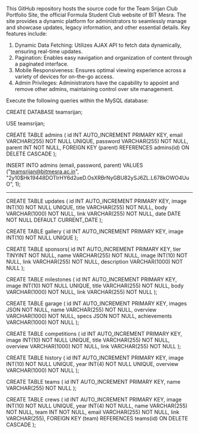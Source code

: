 This GitHub repository hosts the source code for the Team Srijan Club Portfolio Site, the official Formula Student Club website of BIT Mesra. The site provides a dynamic platform for administrators to seamlessly manage and showcase updates, legacy information, and other essential details. Key features include:

1. Dynamic Data Fetching: Utilizes AJAX API to fetch data dynamically, ensuring real-time updates.
2. Pagination: Enables easy navigation and organization of content through a paginated interface.
3. Mobile Responsiveness: Ensures optimal viewing experience across a variety of devices for on-the-go access.
4. Admin Privileges: Administrators have the capability to appoint and remove other admins, maintaining control over site management.



Execute the following queries within the MySQL database:

CREATE DATABASE teamsrijan;

USE teamsrijan;

CREATE TABLE admins (
    id INT AUTO_INCREMENT PRIMARY KEY,
    email VARCHAR(255) NOT NULL UNIQUE,
    password VARCHAR(255) NOT NULL,
    parent INT NOT NULL,
    FOREIGN KEY (parent) REFERENCES admins(id) ON DELETE CASCADE
);

INSERT INTO admins (email, password, parent) VALUES ("teamsrijan@bitmesra.ac.in", "$2y$10$Hk19448DOTlrHY6d2ueD.OsXRBrNyGBU82ySJ6ZL.L678kOWO4UuO", 1);

-----------------------

CREATE TABLE updates (
    id INT AUTO_INCREMENT PRIMARY KEY,
    image INT(10) NOT NULL UNIQUE,
    title VARCHAR(255) NOT NULL,
    body VARCHAR(1000) NOT NULL,
    link VARCHAR(255) NOT NULL,
    date DATE NOT NULL DEFAULT CURRENT_DATE
);

CREATE TABLE gallery (
    id INT AUTO_INCREMENT PRIMARY KEY,
    image INT(10) NOT NULL UNIQUE
);

CREATE TABLE sponsors(
    id INT AUTO_INCREMENT PRIMARY KEY,
    tier TINYINT NOT NULL,
    name VARCHAR(255) NOT NULL,
    image INT(10) NOT NULL,
    link VARCHAR(255) NOT NULL,
    description VARCHAR(1000) NOT NULL
);

CREATE TABLE milestones (
    id INT AUTO_INCREMENT PRIMARY KEY,
    image INT(10) NOT NULL UNIQUE,
    title VARCHAR(255) NOT NULL,
    body VARCHAR(1000) NOT NULL,
    link VARCHAR(255) NOT NULL
);

CREATE TABLE garage (
    id INT AUTO_INCREMENT PRIMARY KEY,
    images JSON NOT NULL,
    name VARCHAR(255) NOT NULL,
    overview VARCHAR(1000) NOT NULL,
    specs JSON NOT NULL,
    achievements VARCHAR(1000) NOT NULL
);

CREATE TABLE competitions (
    id INT AUTO_INCREMENT PRIMARY KEY,
    image INT(10) NOT NULL UNIQUE,
    title VARCHAR(255) NOT NULL,
    overview VARCHAR(1000) NOT NULL,
    link VARCHAR(255) NOT NULL
);

CREATE TABLE history (
    id INT AUTO_INCREMENT PRIMARY KEY,
    image INT(10) NOT NULL UNIQUE,
    year INT(4) NOT NULL UNIQUE,
    overview VARCHAR(1000) NOT NULL
);

CREATE TABLE teams (
    id INT AUTO_INCREMENT PRIMARY KEY,
    name VARCHAR(255) NOT NULL
);

CREATE TABLE crews (
    id INT AUTO_INCREMENT PRIMARY KEY,
    image INT(10) NOT NULL UNIQUE,
    year INT(4) NOT NULL,
    name VARCHAR(255) NOT NULL,
    team INT NOT NULL,
    email VARCHAR(255) NOT NULL,
    link VARCHAR(255),
    FOREIGN KEY (team) REFERENCES teams(id) ON DELETE CASCADE
);